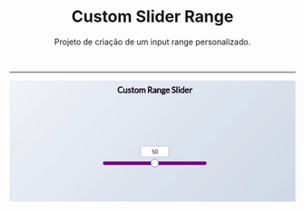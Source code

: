 <h1 align="center"> Custom Slider Range </h1>

<p align="center"> Projeto de criação de um input range personalizado.</p>

</br> <hr>

<p align = "center"><img src= "./.github/Custom Range Slider.gif"></p>
